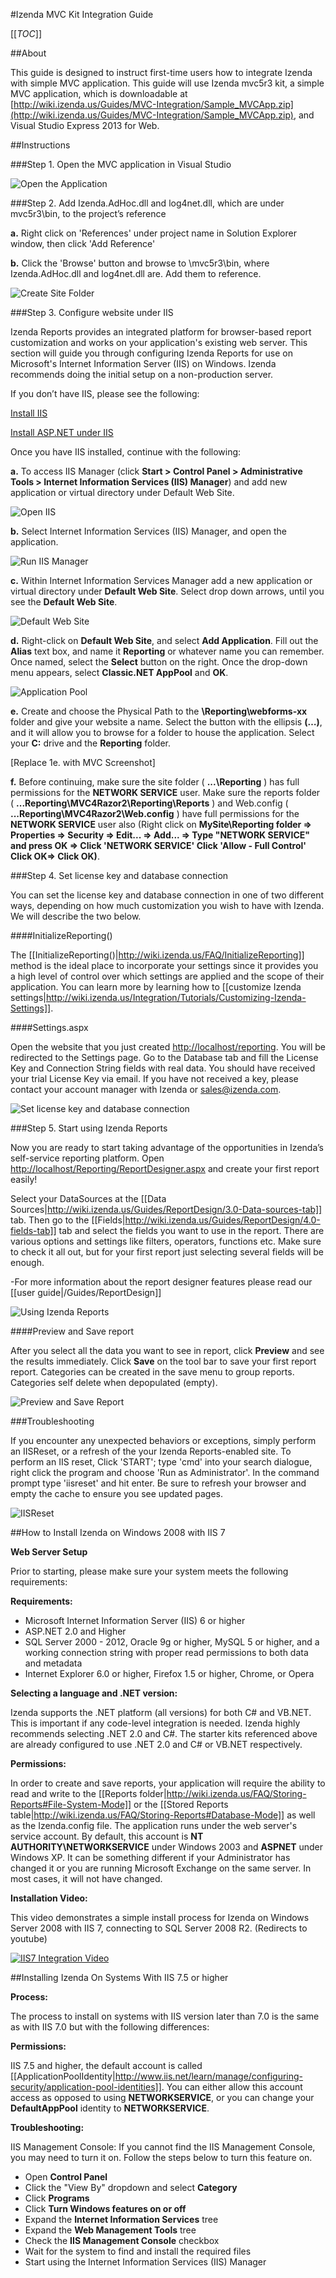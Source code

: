 #Izenda MVC Kit Integration Guide 

[[_TOC_]]

##About

This guide is designed to instruct first-time users how to integrate Izenda with simple MVC application. 
This guide will use Izenda mvc5r3 kit, a simple MVC application, which is downloadable at [http://wiki.izenda.us/Guides/MVC-Integration/Sample_MVCApp.zip](http://wiki.izenda.us/Guides/MVC-Integration/Sample_MVCApp.zip), and Visual Studio Express 2013 for Web. 


##Instructions

###Step 1. Open the MVC application in Visual Studio


![Open the Application](http://wiki.izenda.com/image)


###Step 2. Add Izenda.AdHoc.dll and log4net.dll, which are under mvc5r3\bin,  to the project’s reference

**a.** Right click on 'References' under project name in Solution Explorer window, then click 'Add Reference'

**b.** Click the 'Browse' button and browse to \mvc5r3\bin, where Izenda.AdHoc.dll and log4net.dll are. Add them to reference. 

![Create Site Folder](http://wiki.izenda.com/)

###Step 3. Configure website under IIS

Izenda Reports provides an integrated platform for browser-based report customization and works on your application's existing web server. This section will guide you through configuring Izenda Reports for use on Microsoft's Internet Information Server (IIS) on Windows. Izenda recommends doing the initial setup on a non-production server.

If you don’t have IIS, please see the following:

[Install IIS](http://kb.izenda.com/Site/Pages/IIS-Install.aspx)
	
[Install ASP.NET under IIS](http://kb.izenda.com/Site/Pages/ASPNET-Install.aspx)
	
Once you have IIS installed, continue with the following:

**a.** To access IIS Manager (click **Start > Control Panel > Administrative Tools > Internet Information Services (IIS) Manager**) and add new application or virtual directory under Default Web Site.
			

![Open IIS](http://kb.izenda.com/Reg/images/screenshots/InstOpenIIS.png)
		

**b.** Select Internet Information Services (IIS) Manager, and open the application.
			

![Run IIS Manager](http://kb.izenda.com/Reg/images/screenshots/InstRunIIS.png)


**c.** Within Internet Information Services Manager add a new application or virtual directory under **Default Web Site**. Select drop down arrows, until you see the **Default Web Site**.
			

![Default Web Site](http://kb.izenda.com/Reg/images/screenshots/InstDefaultWebsite.png)
	

**d.** Right-click on **Default Web Site**, and select **Add Application**. Fill out the **Alias** text box, and name it **Reporting** or whatever name you can remember. Once named, select the **Select** button on the right. Once the drop-down menu appears, select **Classic.NET AppPool** and **OK**.
			

![Application Pool](http://kb.izenda.com/Reg/images/screenshots/InstAppPool.png)


**e.** Create and choose the Physical Path to the **\Reporting\webforms-xx** folder and give your website a name. Select the button with the ellipsis **(…)**, and it will allow you to browse for a folder to house the application. Select your **C:** drive and the **Reporting** folder.
			

[Replace 1e. with MVC Screenshot]
		

**f.** Before continuing, make sure the site folder ( **...\Reporting** ) has full permissions for the **NETWORK SERVICE** user. Make sure the reports folder ( **...Reporting\MVC4Razor2\Reporting\Reports** ) and Web.config ( **...Reporting\MVC4Razor2\Web.config** ) have full permissions for the **NETWORK SERVICE** user also (Right click on **MySite\Reporting folder => Properties => Security => Edit... => Add... => Type "NETWORK SERVICE" and press OK =>  Click 'NETWORK SERVICE' Click 'Allow - Full Control' Click OK=> Click OK)**.

###Step 4. Set license key and database connection

You can set the license key and database connection in one of two different ways, depending on how much customization you wish to have with Izenda. We will describe the two below.

####InitializeReporting()

The [[InitializeReporting()|http://wiki.izenda.us/FAQ/InitializeReporting]] method is the ideal place to incorporate your settings since it provides you a high level of control over which settings are applied and the scope of their application. You can learn more by learning how to [[customize Izenda settings|http://wiki.izenda.us/Integration/Tutorials/Customizing-Izenda-Settings]].

####Settings.aspx

Open the website that you just created [http://localhost/reporting](http://localhost/reporting). You will be redirected to the Settings page. Go to the Database tab and fill the License Key and Connection String fields with real data. You should have received your trial License Key via email. If you have not received a key, please contact your account manager with Izenda or [sales@izenda.com](mailto:sales@izenda.com).
	
![Set license key and database connection](http://kb.izenda.com/Reg/images/src4_settingsnew.png)

###Step 5. Start using Izenda Reports

Now you are ready to start taking advantage of the opportunities in Izenda’s self-service reporting platform. Open [http://localhost/Reporting/ReportDesigner.aspx](http://localhost/Reporting/ReportDesigner.aspx) and create your first report easily!


Select your DataSources at the [[Data Sources|http://wiki.izenda.us/Guides/ReportDesign/3.0-Data-sources-tab]] tab. Then go to the [[Fields|http://wiki.izenda.us/Guides/ReportDesign/4.0-fields-tab]] tab and select the fields you want to use in the report. There are various options and settings like filters, operators, functions etc. Make sure to check it all out, but for your first report just selecting several fields will be enough.
		
-For more information about the report designer features please read our [[user guide|/Guides/ReportDesign]]	
	
![Using Izenda Reports](http://kb.izenda.com/Reg/images/src5_designnew.png)


####Preview and Save report


After you select all the data you want to see in report, click **Preview** and see the results immediately. Click **Save** on the tool bar to save your first report report. Categories can be created in the save menu to group reports. Categories self delete when depopulated (empty).
	
![Preview and Save Report](http://kb.izenda.com/Reg/images/src6_previewnew.png)


###Troubleshooting

If you encounter any unexpected behaviors or exceptions, simply perform an IISReset, or a refresh of the your Izenda Reports-enabled site. To perform an IIS reset, Click 'START'; type 'cmd' into your search dialogue, right click the program and choose 'Run as Administrator'. In the command prompt type 'iisreset' and hit enter. Be sure to refresh your browser and empty the cache to ensure you see updated pages.

![IISReset](http://kb.izenda.com/Reg/images/iisresetfinal.png)

##How to Install Izenda on Windows 2008 with IIS 7

**Web Server Setup**

Prior to starting, please make sure your system meets the following requirements:

**Requirements:**

* Microsoft Internet Information Server (IIS) 6 or higher
* ASP.NET 2.0 and Higher
* SQL Server 2000 - 2012, Oracle 9g or higher, MySQL 5 or higher, and a working connection string with proper read permissions to both data and metadata
* Internet Explorer 6.0 or higher, Firefox 1.5 or higher, Chrome, or Opera

**Selecting a language and .NET version:**

Izenda supports the .NET platform (all versions) for both C# and VB.NET. This is important if any code-level integration is needed. Izenda highly recommends selecting .NET 2.0 and C#. The starter kits referenced above are already configured to use .NET 2.0 and C# or VB.NET respectively.

**Permissions:**

In order to create and save reports, your application will require the ability to read and write to the [[Reports folder|http://wiki.izenda.us/FAQ/Storing-Reports#File-System-Mode]] or the [[Stored Reports table|http://wiki.izenda.us/FAQ/Storing-Reports#Database-Mode]] as well as the Izenda.config file. The application runs under the web server's service account. By default, this account is **NT AUTHORITY\NETWORKSERVICE** under Windows 2003 and **ASPNET** under Windows XP. It can be something different if your Administrator has changed it or you are running Microsoft Exchange on the same server. In most cases, it will not have changed.

**Installation Video:**

This video demonstrates a simple install process for Izenda on Windows Server 2008 with IIS 7, connecting to SQL Server 2008 R2. (Redirects to youtube)

[![IIS7 Integration Video](http://wiki.izenda.us/Integration/Tutorials/Installing-Izenda/iis7_installation.png)](https://www.youtube.com/watch?v=4E0npCxLi4o)

##Installing Izenda On Systems With IIS 7.5 or higher

**Process:**

The process to install on systems with IIS version later than 7.0 is the same as with IIS 7.0 but with the following differences:

**Permissions:**

IIS 7.5 and higher, the default account is called [[ApplicationPoolIdentity|http://www.iis.net/learn/manage/configuring-security/application-pool-identities]]. You can either allow this account access as opposed to using **NETWORKSERVICE**, or you can change your **DefaultAppPool** identity to **NETWORKSERVICE**. 

**Troubleshooting:**

IIS Management Console: If you cannot find the IIS Management Console, you may need to turn it on. Follow the steps below to turn this feature on.

* Open **Control Panel**
* Click the "View By" dropdown and select **Category**
* Click **Programs**
* Click **Turn Windows features on or off**
* Expand the **Internet Information Services** tree
* Expand the **Web Management Tools** tree
* Check the **IIS Management Console** checkbox
* Wait for the system to find and install the required files
* Start using the Internet Information Services (IIS) Manager